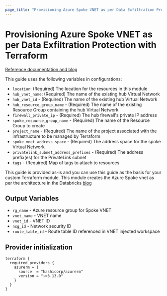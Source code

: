 ```yaml
---
page_title: "Provisioning Azure Spoke VNET as per Data Exfiltration Protection with Terraform"
---
```


# Provisioning Azure Spoke VNET as per Data Exfiltration Protection with Terraform

[Reference documentation and blog](https://databricks.com/blog/2020/03/27/data-exfiltration-protection-with-azure-databricks.html)

This guide uses the following variables in configurations:

- `location`: (Required) The location for the resources in this module
- `hub_vnet_name`: (Required) The name of the existing hub Virtual Network
- `hub_vnet_id` - (Required) The name of the existing hub Virtual Network
- `hub_resource_group_name` - (Required) The name of the existing Resource Group containing the hub Virtual Network
- `firewall_private_ip` - (Required) The hub firewall's private IP address
- `spoke_resource_group_name` - (Required) The name of the Resource Group to create
- `project_name` - (Required) The name of the project associated with the infrastructure to be managed by Terraform
- `spoke_vnet_address_space` - (Required) The address space for the spoke Virtual Network
- `privatelink_subnet_address_prefixes` - (Required) The address prefix(es) for the PrivateLink subnet
- `tags` - (Required) Map of tags to attach to resources

This guide is provided as-is and you can use this guide as the basis for your custom Terraform module. This module creates the Azure Spoke vnet as per the architecture in the Databricks [blog](https://databricks.com/blog/2020/03/27/data-exfiltration-protection-with-azure-databricks.html)

## Output Variables

- `rg_name` - Azure resource group for Spoke VNET
- `vnet_name` - VNET name
- `vnet_id` - VNET ID
- `nsg_id` - Network security ID
- `route_table_id` - Route table ID referenced in VNET injected workspace

## Provider initialization

```hcl
terraform {
  required_providers {
    azurerm = {
      source  = "hashicorp/azurerm"
      version = "~>3.13.0"
    }
  }
}

```
